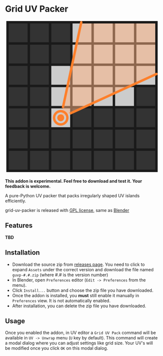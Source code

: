 # Grid UV Packer

![grid-uv-packer logo](./img/grid-uv-packer-logo.png)

**This addon is experimental.  Feel free to download and test it.  Your
feedback is welcome.**

A pure-Python UV packer that packs irregularly shaped UV islands efficiently.

grid-uv-packer is released with [GPL license](./COPYING.txt), same as
[Blender](https://www.blender.org/about/license/)

## Features

**TBD**

## Installation

- Download the source zip from [releases
  page](https://github.com/muhuk/grid-uv-packer/releases).  You need to click
  to expand `Assets` under the correct version and download the file named
  `guvp-#.#.zip` (where #.# is the version number)
- In Blender, open `Preferences` editor (`Edit -> Preferences`
  from the menu).
- Click `Install...` button and choose the zip file you have downloaded.
- Once the addon is installed, you **must** still enable it manually in
  `Preferences` view.  It is not automatically enabled.
- After installation, you can delete the zip file you have downloaded.

## Usage

Once you enabled the addon, in UV editor a `Grid UV Pack` command will be
available in `UV -> Unwrap` menu (`U` key by default).  This command will
create a modal dialog where you can adjust settings like grid size. Your UV's
will be modified once you click `OK` on this modal dialog.
